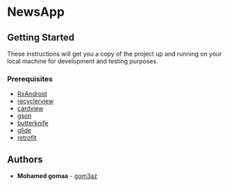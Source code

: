 # NewsApp
## Getting Started

These instructions will get you a copy of the project up and running on your local machine for development and testing purposes.

### Prerequisites

* [RxAndroid](https://github.com/ReactiveX/RxAndroid)
* [recyclerview](https://developer.android.com/guide/topics/ui/layout/recyclerview)
* [cardview](https://developer.android.com/guide/topics/ui/layout/cardview)
* [gson](https://github.com/google/gson)
* [butterknife](http://jakewharton.github.io/butterknife/)
* [glide](https://github.com/bumptech/glide)
* [retrofit](http://square.github.io/retrofit/)

## Authors

* **Mohamed gomaa** - [gom3az](https://github.com/gom3az)
